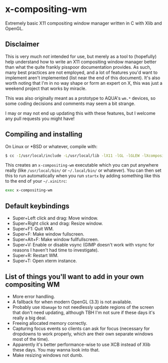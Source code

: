 # x-compositing-wm

Extremely basic X11 compositing window manager written in C with Xlib and OpenGL.

## Disclaimer

This is very much *not* intended for use, but merely as a tool to (hopefully) help understand how to write an X11 compositing window manager better than what the quite frankly pisspoor documentation provides.
As such, many best practices are not employed, and a lot of features you'd want to implement aren't implemented (list near the end of this document).
It's also worth noting that I'm in no way shape or form an expert on X, this was just a weekend project that works by miracle.

This was also originally meant as a prototype to AQUA's `wm.*` devices, so some coding decisions and comments may seem a bit strange.

I may or may not end up updating this with these features, but I welcome any pull requests you might have!

## Compiling and installing

On Linux or *BSD or whatever, compile with:

```sh
$ cc -I/usr/local/include -L/usr/local/lib -lX11 -lGL -lGLEW -lXcomposite -lXfixes -lXinerama -lm src/main.c -o x-compositing-wm
```

This creates an `x-compositing-wm` executable which you can put anywhere really (like `/usr/local/bin/` or `~/.local/bin/` or whatever).
You can then set this to run automatically when you run `startx` by adding something like this to the end of your `~/.xinitrc`:

```sh
exec x-compositing-wm
```

## Default keybindings

- Super+Left click and drag: Move window.
- Super+Right click and drag: Resize window.
- Super+F1: Quit WM.
- Super+F: Make window fullscreen.
- Super+Alt+F: Make window fullfullscreen.
- Super+V: Enable or disable vsync (GIMP doesn't work with vsync for reasons I haven't had time to investigate).
- Super+R: Restart WM.
- Super+T: Open xterm instance.

## List of things you'll want to add in your own compositing WM

- More error handling.
- A fallback for when modern OpenGL (3.3) is not available.
- Probably use `XDamage` to not needlessly update regions of the screen that don't need updating, although TBH I'm not sure if these days it's really a big deal.
- Freeing allocated memory correctly.
- Capturing focus events so clients can ask for focus (necessary for dropdowns to work properly, which are their own separate windows most of the time).
- Apparently it's better performance-wise to use XCB instead of Xlib these days. You may wanna look into that.
- Make resizing windows not dumb.